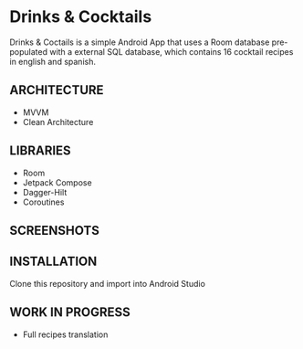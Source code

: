 # Drinks & Cocktails

Drinks & Coctails is a simple Android App that uses a Room database pre-populated with a external SQL database, which contains 16 cocktail recipes in english and spanish.

## ARCHITECTURE
- MVVM
- Clean Architecture

## LIBRARIES
- Room
- Jetpack Compose
- Dagger-Hilt
- Coroutines

## SCREENSHOTS



## INSTALLATION
Clone this repository and import into Android Studio


## WORK IN PROGRESS
- Full recipes translation
